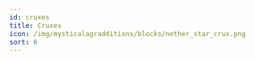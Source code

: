 ```yaml
---
id: cruxes
title: Cruxes
icon: /img/mysticalagradditions/blocks/nether_star_crux.png
sort: 6
---
```


